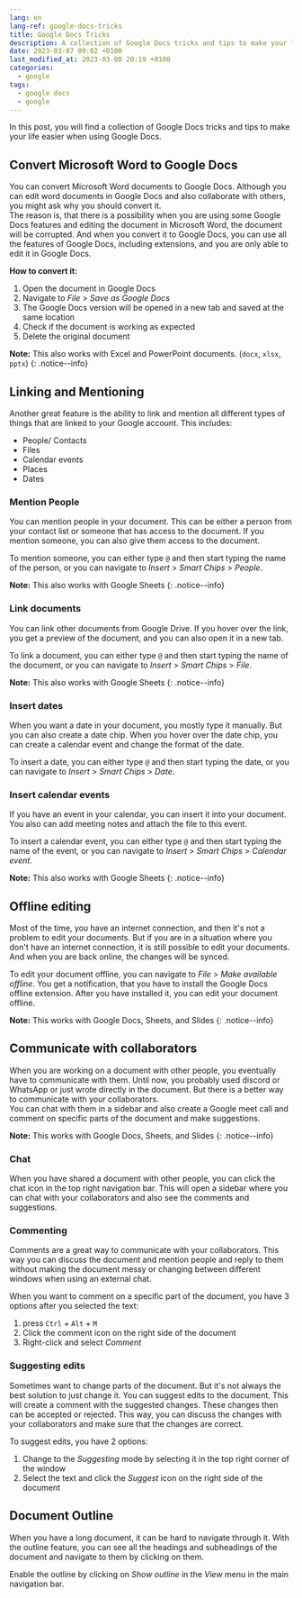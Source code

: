 ```yaml
---
lang: en
lang-ref: google-docs-tricks
title: Google Docs Tricks
description: A collection of Google Docs tricks and tips to make your life easier
date: 2023-03-07 09:02 +0100
last_modified_at: 2023-03-08 20:19 +0100
categories:
  - google
tags:
  - google docs
  - google
---
```


In this post, you will find a collection of Google Docs tricks and tips to make your life easier when using Google Docs.

## Convert Microsoft Word to Google Docs

You can convert Microsoft Word documents to Google Docs. Although you can edit word documents in Google Docs and also collaborate with others, you might ask why you should convert it.  
The reason is, that there is a possibility when you are using some Google Docs features and editing the document in Microsoft Word, the document will be corrupted. And when you convert it to Google Docs, you can use all the features of Google Docs, including extensions, and you are only able to edit it in Google Docs.

**How to convert it:**

1. Open the document in Google Docs
2. Navigate to _File_ > _Save as Google Docs_
3. The Google Docs version will be opened in a new tab and saved at the same location
4. Check if the document is working as expected
5. Delete the original document

**Note:** This also works with Excel and PowerPoint documents. (`docx`, `xlsx`, `pptx`)
{: .notice--info}

## Linking and Mentioning

Another great feature is the ability to link and mention all different types of things that are linked to your Google account. This includes:

- People/ Contacts
- Files
- Calendar events
- Places
- Dates

### Mention People

You can mention people in your document. This can be either a person from your contact list or someone that has access to the document. If you mention someone, you can also give them access to the document.

To mention someone, you can either type `@` and then start typing the name of the person, or you can navigate to _Insert_ > _Smart Chips_ > _People_.

**Note:** This also works with Google Sheets
{: .notice--info}

### Link documents

You can link other documents from Google Drive. If you hover over the link, you get a preview of the document, and you can also open it in a new tab.

To link a document, you can either type `@` and then start typing the name of the document, or you can navigate to _Insert_ > _Smart Chips_ > _File_.

**Note:** This also works with Google Sheets
{: .notice--info}

### Insert dates

When you want a date in your document, you mostly type it manually. But you can also create a date chip. When you hover over the date chip, you can create a calendar event and change the format of the date.

To insert a date, you can either type `@` and then start typing the date, or you can navigate to _Insert_ > _Smart Chips_ > _Date_.

### Insert calendar events

If you have an event in your calendar, you can insert it into your document. You also can add meeting notes and attach the file to this event.

To insert a calendar event, you can either type `@` and then start typing the name of the event, or you can navigate to _Insert_ > _Smart Chips_ > _Calendar event_.

**Note:** This also works with Google Sheets
{: .notice--info}

## Offline editing

Most of the time, you have an internet connection, and then it's not a problem to edit your documents. But if you are in a situation where you don't have an internet connection, it is still possible to edit your documents. And when you are back online, the changes will be synced.

To edit your document offline, you can navigate to _File_ > _Make available offline_. You get a notification, that you have to install the Google Docs offline extension. After you have installed it, you can edit your document offline.

**Note:** This works with Google Docs, Sheets, and Slides
{: .notice--info}

## Communicate with collaborators

When you are working on a document with other people, you eventually have to communicate with them. Until now, you probably used discord or WhatsApp or just wrote directly in the document. But there is a better way to communicate with your collaborators.  
You can chat with them in a sidebar and also create a Google meet call and comment on specific parts of the document and make suggestions.

**Note:** This works with Google Docs, Sheets, and Slides
{: .notice--info}

### Chat

When you have shared a document with other people, you can click the chat icon in the top right navigation bar. This will open a sidebar where you can chat with your collaborators and also see the comments and suggestions.

### Commenting

Comments are a great way to communicate with your collaborators. This way you can discuss the document and mention people and reply to them without making the document messy or changing between different windows when using an external chat.

When you want to comment on a specific part of the document, you have 3 options after you selected the text:

1. press `Ctrl` + `Alt` + `M`
2. Click the comment icon on the right side of the document
3. Right-click and select _Comment_

### Suggesting edits

Sometimes want to change parts of the document. But it's not always the best solution to just change it. You can suggest edits to the document. This will create a comment with the suggested changes. These changes then can be accepted or rejected. This way, you can discuss the changes with your collaborators and make sure that the changes are correct.

To suggest edits, you have 2 options:

1. Change to the _Suggesting_ mode by selecting it in the top right corner of the window
2. Select the text and click the _Suggest_ icon on the right side of the document

## Document Outline

When you have a long document, it can be hard to navigate through it. With the outline feature, you can see all the headings and subheadings of the document and navigate to them by clicking on them.

Enable the outline by clicking on _Show outline_ in the _View_ menu in the main navigation bar.
